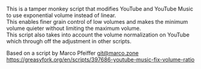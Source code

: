 This is a tamper monkey script that modifies YouTube and YouTube Music to use exponential volume instead of linear.<br/>
This enables finer grain control of low volumes and makes the minimum volume quieter without limiting the maximum volume.<br/>
This script also takes into account the volume normalization on YouTube which through off the adjustment in other scripts.<br/>

Based on a script by Marco Pfeiffer <git@marco.zone><br/>
https://greasyfork.org/en/scripts/397686-youtube-music-fix-volume-ratio
